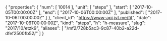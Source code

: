 {
  "properties": {
    "num": [
      10014
    ],
    "unit": [
      "steps"
    ],
    "start": [
      "2017-10-05T00:00:00Z"
    ],
    "end": [
      "2017-10-06T00:00:00Z"
    ],
    "published": [
      "2017-10-06T00:00:00Z"
    ]
  },
  "client_id": "https://www-api.jvt.me/fit",
  "date": "2017-10-06T00:00:00Z",
  "kind": "steps",
  "h": "h-measure",
  "slug": "2017/10/etzk9",
  "aliases": [
    "/mf2/728b5ac3-9c87-40b2-a22d-dfef2500fb52/"
  ]
}
